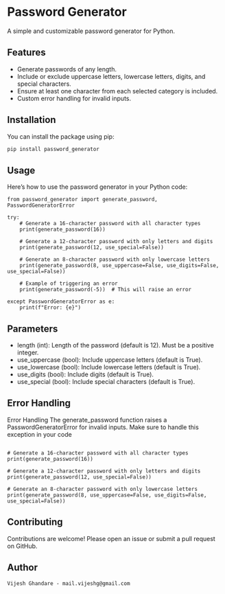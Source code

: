 # Password Generator

A simple and customizable password generator for Python.

## Features

- Generate passwords of any length.
- Include or exclude uppercase letters, lowercase letters, digits, and special characters.
- Ensure at least one character from each selected category is included.
- Custom error handling for invalid inputs.

## Installation

You can install the package using pip:

```sh
pip install password_generator
```

## Usage
Here’s how to use the password generator in your Python code:
```
from password_generator import generate_password, PasswordGeneratorError

try:
    # Generate a 16-character password with all character types
    print(generate_password(16))

    # Generate a 12-character password with only letters and digits
    print(generate_password(12, use_special=False))

    # Generate an 8-character password with only lowercase letters
    print(generate_password(8, use_uppercase=False, use_digits=False, use_special=False))

    # Example of triggering an error
    print(generate_password(-5))  # This will raise an error

except PasswordGeneratorError as e:
    print(f"Error: {e}")
```


## Parameters
- length (int): Length of the password (default is 12). Must be a positive integer.
- use_uppercase (bool): Include uppercase letters (default is True).
- use_lowercase (bool): Include lowercase letters (default is True).
- use_digits (bool): Include digits (default is True).
- use_special (bool): Include special characters (default is True).


## Error Handling
Error Handling
The generate_password function raises a PasswordGeneratorError for invalid inputs. Make sure to handle this exception in your code

```from password_generator import generate_password

# Generate a 16-character password with all character types
print(generate_password(16))

# Generate a 12-character password with only letters and digits
print(generate_password(12, use_special=False))

# Generate an 8-character password with only lowercase letters
print(generate_password(8, use_uppercase=False, use_digits=False, use_special=False))
```

## Contributing
Contributions are welcome! Please open an issue or submit a pull request on GitHub.

## Author
    Vijesh Ghandare - mail.vijeshg@gmail.com
